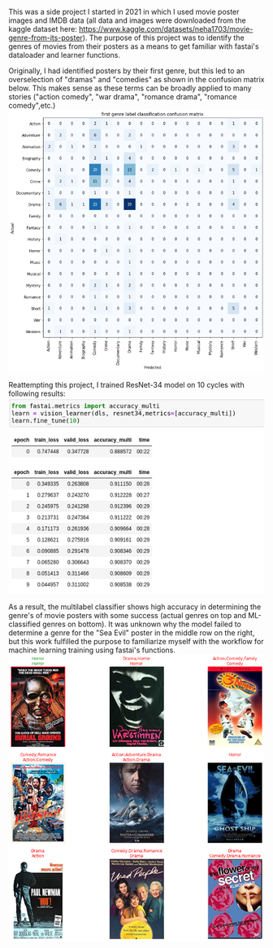 This was a side project I started in 2021 in which I used movie poster images and IMDB data (all data and images were downloaded from the kaggle dataset here: https://www.kaggle.com/datasets/neha1703/movie-genre-from-its-poster). The purpose of this project was to identify the genres of movies from their posters as a means to get familiar with fastai's dataloader and learner functions.

Originally, I had identified posters by their first genre, but this led to an overselection of "dramas" and "comedies" as shown in the confusion matrix below. This makes sense as these terms can be broadly applied to many stories ("action comedy", "war drama", "romance drama", "romance comedy",etc.)
<img src="/first label confusion matrix.png" alt="confusion matrix generated from fastai training of movie posters and first genre labels"/>


Reattempting this project, I trained ResNet-34 model on 10 cycles with following results:
<img src="/Screenshot 2023-04-10 at 23-12-10 movie poster project multilabel - Jupyter Notebook.png" alt="fastai training and validation losses for 10 cycles"/>

As a result, the multilabel classifier shows high accuracy in determining the genre's of movie posters with some success (actual genres on top and ML-classified genres on bottom). It was unknown why the model failed to determine a genre for the "Sea Evil" poster in the middle row on the right, but this work fulfilled the purpose to familiarize myself with the workflow for machine learning training using fastai's functions.
<img src="/multilabel classifier.png" alt="fastai classifier results"/>
